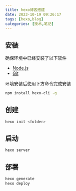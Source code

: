 ```yaml
---
title: hexo博客搭建
date: 2023-10-19 09:26:17
tags: [hexo,blog]
categories: [技术,笔记]
---
```


## 安装

确保环境中已经安装了以下软件
- [Node.js](http://nodejs.org/)
- [Git](http://git-scm.com/)

环境安装后使用下方命令完成安装

```bash
npm install hexo-cli -g
```

## 创建
```bash
hexo init <folder>
```

## 启动
```bash 
hexo server
```

## 部署
```bash
hexo generate
hexo deploy
```
